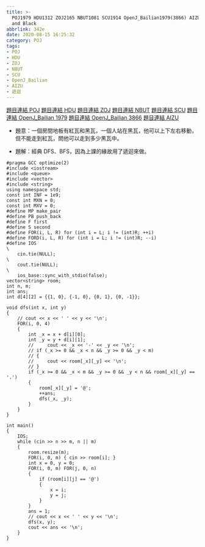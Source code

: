 ```yaml
---
title: >-
  POJ1979 HDU1312 ZOJ2165 NBUT1081 SCU1914 OpenJ_Bailian1979(3866) AIZU1130 Red
  and Black
abbrlink: 342e
date: 2020-08-15 16:25:32
category: POJ
tags:
- POJ
- HDU
- ZOJ
- NBUT
- SCU
- OpenJ_Bailian
- AIZU
- 遞迴
---
```

[題目連結 POJ](http://poj.org/problem?id=1979)
[題目連結 HDU](http://acm.hdu.edu.cn/showproblem.php?pid=1312)
[題目連結 ZOJ](https://zoj.pintia.cn/problem-sets/91827364500/problems/91827365664)
[題目連結 NBUT](https://ac.2333.moe/Problem/view.xhtml?id=1081)
[題目連結 SCU](http://acm.scu.edu.cn/soj/problem.action?id=1914)
[題目連結 OpenJ_Bailian 1979](http://bailian.openjudge.cn/practice/1979?lang=en_US)
[題目連結 OpenJ_Bailian 3866](http://bailian.openjudge.cn/practice/3866?lang=en_US)
[題目連結 AIZU](http://judge.u-aizu.ac.jp/onlinejudge/description.jsp?id=1130)
* 題意：一個房間地板有紅瓦和黑瓦，一個人站在黑瓦，他可以上下左右移動，但不能走到紅瓦，問他可以走到多少黑瓦中。
<!-- more -->
* 題解：經典 DFS、BFS，因為上課的緣故用了遞迴來做。
```cpp=
#pragma GCC optimize(2)
#include <iostream>
#include <queue>
#include <vector>
#include <string>
using namespace std;
const int INF = 1e9;
const int MXN = 0;
const int MXV = 0;
#define MP make_pair
#define PB push_back
#define F first
#define S second
#define FOR(i, L, R) for (int i = L; i != (int)R; ++i)
#define FORD(i, L, R) for (int i = L; i != (int)R; --i)
#define IOS                                                                    \
    cin.tie(NULL);                                                             \
    cout.tie(NULL);                                                            \
    ios_base::sync_with_stdio(false);
vector<string> room;
int n, m;
int ans;
int d[4][2] = {{1, 0}, {-1, 0}, {0, 1}, {0, -1}};

void dfs(int x, int y)
{
    // cout << x << ' ' << y << '\n';
    FOR(i, 0, 4)
    {
        int _x = x + d[i][0];
        int _y = y + d[i][1];
        //     cout << _x << '-' << _y << '\n';
        // if (_x >= 0 && _x < n && _y >= 0 && _y < m)
        // {
        //     cout << room[_x][_y] << '\n';
        // }
        if (_x >= 0 && _x < m && _y >= 0 && _y < n && room[_x][_y] == '.')
        {
            room[_x][_y] = '@';
            ++ans;
            dfs(_x, _y);
        }
    }
}

int main()
{
    IOS;
    while (cin >> n >> m, n || m)
    {
        room.resize(m);
        FOR(i, 0, m) { cin >> room[i]; }
        int x = 0, y = 0;
        FOR(i, 0, m) FOR(j, 0, n)
        {
            if (room[i][j] == '@')
            {
                x = i;
                y = j;
            }
        }
        ans = 1;
        // cout << x << ' ' << y << '\n';
        dfs(x, y);
        cout << ans << '\n';
    }
}
```